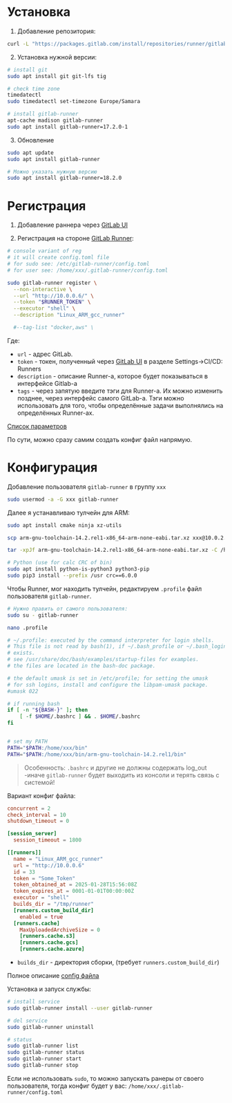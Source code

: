 
# Установка

1. Добавление репозитория:

```bash
curl -L "https://packages.gitlab.com/install/repositories/runner/gitlab-runner/script.deb.sh" | sudo bash
```


2. Установка нужной версии:

```bash
# install git
sudo apt install git git-lfs tig

# check time zone
timedatectl
sudo timedatectl set-timezone Europe/Samara

# install gitlab-runner
apt-cache madison gitlab-runner
sudo apt install gitlab-runner=17.2.0-1
```


3. Обновление

```bash
sudo apt update
sudo apt install gitlab-runner

# Можно указать нужную версию
sudo apt install gitlab-runner=18.2.0
```



# Регистрация

1. Добавление раннера через [GitLab UI](https://docs.gitlab.com/ee/ci/runners/runners_scope.html#project-runners)

2. Регистрация на стороне [GitLab Runner](https://docs.gitlab.com/runner/register/):

```bash
# console variant of reg
# it will create config.toml file
# for sudo see: /etc/gitlab-runner/config.toml
# for user see: /home/xxx/.gitlab-runner/config.toml

sudo gitlab-runner register \
  --non-interactive \
  --url "http://10.0.0.6/" \
  --token "$RUNNER_TOKEN" \
  --executor "shell" \
  --description "Linux_ARM_gcc_runner"

  #--tag-list "docker,aws" \
```

Где:
 - `url` - адрес GitLab.
 - `token` - токен, полученный через [GitLab UI](https://docs.gitlab.com/ee/ci/runners/runners_scope.html#project-runners) в разделе Settings->CI/CD: Runners
 - `description` - описание Runner-а, которое будет показываться в интерфейсе Gitlab-а
 - `tags` - через запятую введите тэги для Runner-а. Их можно изменить позднее, через интерфейс самого GitLab-а. 
 Тэги можно использовать для того, чтобы определённые задачи выполнялись на определённых Runner-ах.

[Список параметров](https://docs.gitlab.com/runner/commands/#configuration-file)

По сути, можно сразу самим создать конфиг файл напрямую.


# Конфигурация

Добавление пользователя `gitlab-runner` в группу `xxx`
```bash
sudo usermod -a -G xxx gitlab-runner
```

Далее я устанавливаю тулчейн для ARM:

```bash
sudo apt install cmake ninja xz-utils

scp arm-gnu-toolchain-14.2.rel1-x86_64-arm-none-eabi.tar.xz xxx@10.0.2.255:/tmp/

tar -xpJf arm-gnu-toolchain-14.2.rel1-x86_64-arm-none-eabi.tar.xz -C /home/xxx/bin/

# Python (use for calc CRC of bin)
sudo apt install python-is-python3 python3-pip
sudo pip3 install --prefix /usr crc==6.0.0
```

Чтобы Runner, мог находить тулчейн, редактируем `.profile` файл пользователя `gitlab-runner`. 

```bash
# Нужно править от самого пользователя:
sudo su - gitlab-runner

nano .profile
```


```bash
# ~/.profile: executed by the command interpreter for login shells.
# This file is not read by bash(1), if ~/.bash_profile or ~/.bash_login
# exists.
# see /usr/share/doc/bash/examples/startup-files for examples.
# the files are located in the bash-doc package.

# the default umask is set in /etc/profile; for setting the umask
# for ssh logins, install and configure the libpam-umask package.
#umask 022

# if running bash
if [ -n "${BASH-}" ]; then
    [ -f $HOME/.bashrc ] && . $HOME/.bashrc
fi


# set my PATH
PATH="$PATH:/home/xxx/bin"
PATH="$PATH:/home/xxx/bin/arm-gnu-toolchain-14.2.rel1/bin"
```

> Особенность: `.bashrc` и другие не должны содержать log_out -иначе `gitlab-runner` будет выходить из консоли и терять связь с системой!


Вариант конфиг файла:

```toml
concurrent = 2
check_interval = 10
shutdown_timeout = 0

[session_server]
  session_timeout = 1800

[[runners]]
  name = "Linux_ARM_gcc_runner"
  url = "http://10.0.0.6"
  id = 33
  token = "Some_Token"
  token_obtained_at = 2025-01-28T15:56:08Z
  token_expires_at = 0001-01-01T00:00:00Z
  executor = "shell"
  builds_dir = "/tmp/runner"
  [runners.custom_build_dir]
    enabled = true
  [runners.cache]
    MaxUploadedArchiveSize = 0
    [runners.cache.s3]
    [runners.cache.gcs]
    [runners.cache.azure]
```

 - `builds_dir` - директория сборки, (требует `runners.custom_build_dir`)


Полное описание [config файла](https://docs.gitlab.com/runner/configuration/advanced-configuration.html)



Установка и запуск службы:

```bash
# install service
sudo gitlab-runner install --user gitlab-runner

# del service
sudo gitlab-runner uninstall

# status
sudo gitlab-runner list
sudo gitlab-runner status
sudo gitlab-runner start
sudo gitlab-runner stop
```

Если не использовать `sudo`, то можно запускать ранеры от своего пользователя, тогда конфиг будет у вас: `/home/xxx/.gitlab-runner/config.toml`
